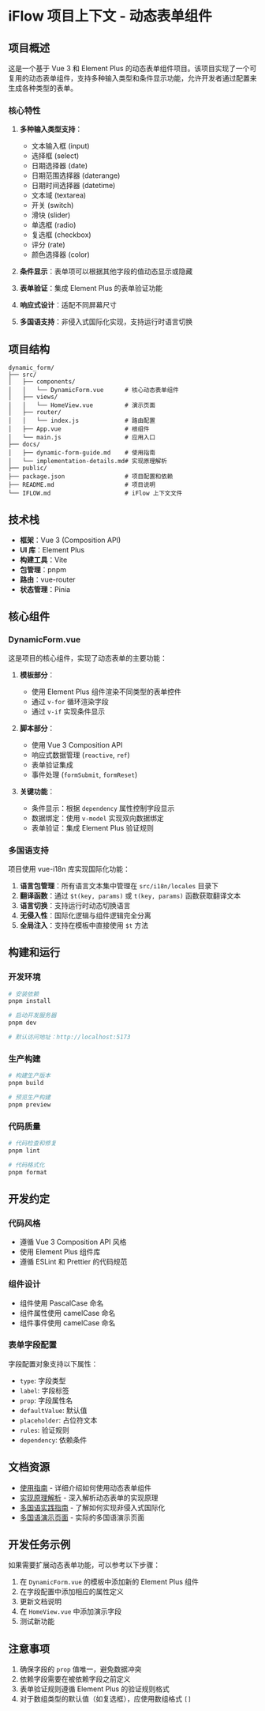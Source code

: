 # iFlow 项目上下文 - 动态表单组件

## 项目概述

这是一个基于 Vue 3 和 Element Plus 的动态表单组件项目。该项目实现了一个可复用的动态表单组件，支持多种输入类型和条件显示功能，允许开发者通过配置来生成各种类型的表单。

### 核心特性

1. **多种输入类型支持**：
   - 文本输入框 (input)
   - 选择框 (select)
   - 日期选择器 (date)
   - 日期范围选择器 (daterange)
   - 日期时间选择器 (datetime)
   - 文本域 (textarea)
   - 开关 (switch)
   - 滑块 (slider)
   - 单选框 (radio)
   - 复选框 (checkbox)
   - 评分 (rate)
   - 颜色选择器 (color)

2. **条件显示**：表单项可以根据其他字段的值动态显示或隐藏

3. **表单验证**：集成 Element Plus 的表单验证功能

4. **响应式设计**：适配不同屏幕尺寸

5. **多国语支持**：非侵入式国际化实现，支持运行时语言切换

## 项目结构

```
dynamic_form/
├── src/
│   ├── components/
│   │   └── DynamicForm.vue      # 核心动态表单组件
│   ├── views/
│   │   └── HomeView.vue         # 演示页面
│   ├── router/
│   │   └── index.js             # 路由配置
│   ├── App.vue                  # 根组件
│   └── main.js                  # 应用入口
├── docs/
│   ├── dynamic-form-guide.md    # 使用指南
│   └── implementation-details.md# 实现原理解析
├── public/
├── package.json                 # 项目配置和依赖
├── README.md                    # 项目说明
└── IFLOW.md                     # iFlow 上下文文件
```

## 技术栈

- **框架**：Vue 3 (Composition API)
- **UI 库**：Element Plus
- **构建工具**：Vite
- **包管理**：pnpm
- **路由**：vue-router
- **状态管理**：Pinia

## 核心组件

### DynamicForm.vue

这是项目的核心组件，实现了动态表单的主要功能：

1. **模板部分**：
   - 使用 Element Plus 组件渲染不同类型的表单控件
   - 通过 `v-for` 循环渲染字段
   - 通过 `v-if` 实现条件显示

2. **脚本部分**：
   - 使用 Vue 3 Composition API
   - 响应式数据管理 (`reactive`, `ref`)
   - 表单验证集成
   - 事件处理 (`formSubmit`, `formReset`)

3. **关键功能**：
   - 条件显示：根据 `dependency` 属性控制字段显示
   - 数据绑定：使用 `v-model` 实现双向数据绑定
   - 表单验证：集成 Element Plus 验证规则

### 多国语支持

项目使用 vue-i18n 库实现国际化功能：

1. **语言包管理**：所有语言文本集中管理在 `src/i18n/locales` 目录下
2. **翻译函数**：通过 `$t(key, params)` 或 `t(key, params)` 函数获取翻译文本
3. **语言切换**：支持运行时动态切换语言
4. **无侵入性**：国际化逻辑与组件逻辑完全分离
5. **全局注入**：支持在模板中直接使用 `$t` 方法

## 构建和运行

### 开发环境

```bash
# 安装依赖
pnpm install

# 启动开发服务器
pnpm dev

# 默认访问地址：http://localhost:5173
```

### 生产构建

```bash
# 构建生产版本
pnpm build

# 预览生产构建
pnpm preview
```

### 代码质量

```bash
# 代码检查和修复
pnpm lint

# 代码格式化
pnpm format
```

## 开发约定

### 代码风格

- 遵循 Vue 3 Composition API 风格
- 使用 Element Plus 组件库
- 遵循 ESLint 和 Prettier 的代码规范

### 组件设计

- 组件使用 PascalCase 命名
- 组件属性使用 camelCase 命名
- 组件事件使用 camelCase 命名

### 表单字段配置

字段配置对象支持以下属性：
- `type`: 字段类型
- `label`: 字段标签
- `prop`: 字段属性名
- `defaultValue`: 默认值
- `placeholder`: 占位符文本
- `rules`: 验证规则
- `dependency`: 依赖条件

## 文档资源

- [使用指南](./docs/dynamic-form-guide.md) - 详细介绍如何使用动态表单组件
- [实现原理解析](./docs/implementation-details.md) - 深入解析动态表单的实现原理
- [多国语实践指南](./src/views/I18nGuide.vue) - 了解如何实现非侵入式国际化
- [多国语演示页面](./src/views/I18nDemo.vue) - 实际的多国语演示页面

## 开发任务示例

如果需要扩展动态表单功能，可以参考以下步骤：

1. 在 `DynamicForm.vue` 的模板中添加新的 Element Plus 组件
2. 在字段配置中添加相应的属性定义
3. 更新文档说明
4. 在 `HomeView.vue` 中添加演示字段
5. 测试新功能

## 注意事项

1. 确保字段的 `prop` 值唯一，避免数据冲突
2. 依赖字段需要在被依赖字段之前定义
3. 表单验证规则遵循 Element Plus 的验证规则格式
4. 对于数组类型的默认值（如复选框），应使用数组格式 `[]`
